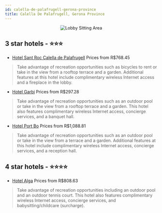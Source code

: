 ```yaml
---
id: calella-de-palafrugell-gerona-province
title: Calella De Palafrugell, Gerona Province
---
```


<center><img src="https://i.travelapi.com/hotels/3000000/2040000/2039800/2039717/5b372e08_z.jpg" alt="Lobby Sitting Area" /></center>


##  3 star hotels - ⭐️⭐️⭐️

-    [Hotel Sant Roc Calella de Palafrugell](https://us.hurb.com/hotels/calella-de-palafrugell/hotel-sant-roc-calella-de-palafrugell-JNP-JP147102?cmp=18055) Prices from R$768.45
   > Take advantage of recreation opportunities such as bicycles to rent or take in the view from a rooftop terrace and a garden. Additional features at this hotel include complimentary wireless Internet access and a fireplace in the lobby.
-    [Hotel Garbi](https://us.hurb.com/hotels/calella-de-palafrugell/hotel-garbi-JNP-JP155870?cmp=18055) Prices from R$297.28
   > Take advantage of recreation opportunities such as an outdoor pool or take in the view from a rooftop terrace and a garden. This hotel also features complimentary wireless Internet access, concierge services, and a banquet hall.
-    [Hotel Port Bo](https://us.hurb.com/hotels/calella-de-palafrugell/hotel-port-bo-JNP-JP622862?cmp=18055) Prices from R$1,088.81
   > Take advantage of recreation opportunities such as an outdoor pool or take in the view from a terrace and a garden. Additional features at this hotel include complimentary wireless Internet access, concierge services, and a reception hall.

##  4 star hotels - ⭐️⭐️⭐️⭐️

-    [Hotel Alga](https://us.hurb.com/hotels/calella-de-palafrugell/hotel-alga-JNP-JP147092?cmp=18055) Prices from R$808.63
   > Take advantage of recreation opportunities including an outdoor pool and an outdoor tennis court. This hotel also features complimentary wireless Internet access, concierge services, and babysitting/childcare (surcharge).
